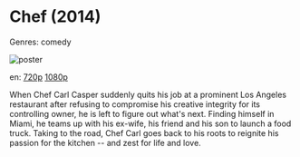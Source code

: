# Chef (2014)

Genres: comedy

![poster](http://image.tmdb.org/t/p/w500/xKId6IJNJGXERR7H45eBP5f7iYO.jpg)

en:
  [720p](magnet:?xt=urn:btih:484921B7B2DE050E35920B8932297BF4FD4D4F00&tr=udp://glotorrents.pw:6969/announce&tr=udp://tracker.opentrackr.org:1337/announce&tr=udp://torrent.gresille.org:80/announce&tr=udp://tracker.openbittorrent.com:80&tr=udp://tracker.coppersurfer.tk:6969&tr=udp://tracker.leechers-paradise.org:6969&tr=udp://p4p.arenabg.ch:1337&tr=udp://tracker.internetwarriors.net:1337)
  [1080p](magnet:?xt=urn:btih:B7906D6F5878DDC2D42376FB04A8438BE6FBF0B0&tr=udp://glotorrents.pw:6969/announce&tr=udp://tracker.opentrackr.org:1337/announce&tr=udp://torrent.gresille.org:80/announce&tr=udp://tracker.openbittorrent.com:80&tr=udp://tracker.coppersurfer.tk:6969&tr=udp://tracker.leechers-paradise.org:6969&tr=udp://p4p.arenabg.ch:1337&tr=udp://tracker.internetwarriors.net:1337)
  


When Chef Carl Casper suddenly quits his job at a prominent Los Angeles restaurant after refusing to compromise his creative integrity for its controlling owner, he is left to figure out what's next. Finding himself in Miami, he teams up with his ex-wife, his friend and his son to launch a food truck. Taking to the road, Chef Carl goes back to his roots to reignite his passion for the kitchen -- and zest for life and love.